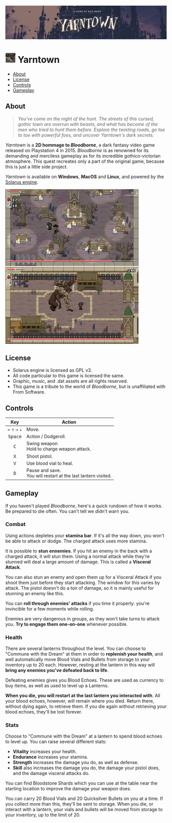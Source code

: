 ![Yarntown thumbnail](medias/cover.png)

# ![Icon](medias/icon/icon_32.png) Yarntown

- [About](#about)
- [License](#license)
- [Controls](#controls)
- [Gameplay](#gameplay)

## About

> *You've come on the night of the hunt. The streets of this cursed, gothic town are overrun with beasts, and what has become of the men who tried to hunt them before. Explore the twisting roads, go toe to toe with powerful foes, and uncover Yarntown's dark secrets.*

*Yarntown* is a **2D hommage to *Bloodborne***, a dark fantasy video game released on Playstation 4 in 2015. *Bloodborne* is as renowned for its demanding and merciless gameplay as for its incredible gothico-victorian atmosphere. This quest recreates only a part of the original game, because this is just a little side project.

*Yarntown* is available on **Windows**, **MacOS** and **Linux**, and powered by the [Solarus engine](https://www.solarus-games.org/).

![Screenshot 2](medias/screenshots/screen-2.png) ![Screenshot 4](medias/screenshots/screen-4.png)

## License

- Solarus engine is licensed as GPL v3.
- All code particular to this game is licensed the same.
- Graphic, music, and .dat assets are all rights reserved.
- This game is a tribute to the world of *Bloodborne*, but is unaffiliated with From Software.

## Controls

| Key      | Action |
|:--------:|--------|
| <kbd>←</kbd> <kbd>↑</kbd> <kbd>→</kbd> <kbd>↓</kbd> | Move. |
| <kbd>Space</kbd>                                    | Action / Dodgeroll. |
| <kbd>C</kbd>                                        | Swing weapon<br>Hold to charge weapon attack. |
| <kbd>X</kbd>                                        | Shoot pistol. |
| <kbd>V</kbd>                                        | Use blood vial to heal. |
| <kbd>D</kbd>                                        | Pause and save.<br>You will restart at the last lantern visited. |

## Gameplay

If you haven't played *Bloodborne*, here's a quick rundown of how it works. Be prepared to die often. You can't tell we didn't warn you.

### Combat

Using actions depletes your **stamina bar**. If it's all the way down, you won't be able to attack or dodge. The charged attack uses more stamina.

It is possible to **stun ennemies**. If you hit an enemy in the back with a charged attack, it will stun them. Using a normal attack while they're stunned will deal a large amount of damage. This is called a **Visceral Attack**.

You can also stun an enemy and open them up for a Visceral Attack if you shoot them just before they start attacking. The window for this varies by attack. The pistol doesn't do a ton of damage, so it is mainly useful for stunning an enemy like this.

You can **roll through enemies' attacks** if you time it properly: you're invincible for a few moments while rolling.

Enemies are very dangerous in groups, as they won't take turns to attack you. **Try to engage them one-on-one** whenever possible.

### Health

There are several lanterns throughout the level. You can choose to "Commune with the Dream" at them in order to **replenish your health**, and well automatically move Blood Vials and Bullets from storage to your inventory up to 20 each. However, resting at the lantern in this way will **bring any enemies you've defeated back to life**.

Defeating enemies gives you Blood Echoes. These are used as currency to buy items, as well as used to level up a Lanterns.

**When you die, you will restart at the last lantern you interacted with**. All your blood echoes, however, will remain where you died. Return there, without dying again, to retrieve them. If you die again without retrieving your blood echoes, they'll be lost forever.

### Stats

Choose to "Commune with the Dream" at a lantern to spend blood echoes to level up. You can raise several different stats:

- **Vitality** increases your health.
- **Endurance** increases your stamina.
- **Strength** increases the damage you do, as well as defense.
- **Skill** also increases the damage you do, the damage your pistol does, and the damage visceral attacks do.

You can find Bloodstone Shards which you can use at the table near the starting location to improve the damage your weapon does.

You can carry 20 Blood Vials and 20 Quicksilver Bullets on you at a time. If you collect more than this, they'll be sent to storage. When you die, or interact with a lantern, your vials and bullets will be moved from storage to your inventory, up to the limit of 20.
